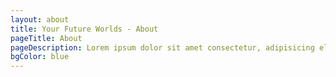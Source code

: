 ```yaml
---
layout: about
title: Your Future Worlds - About
pageTitle: About
pageDescription: Lorem ipsum dolor sit amet consectetur, adipisicing elit. Quae, tenetur quod odit molestias maxime dolor vero eligendi harum corrupti sapiente accusamus enim animi reiciendis omnis, ex aliquid et quaerat amet. Lorem ipsum dolor sit amet consectetur adipisicing elit. Eos saepe harum sint quod sit quisquam provident hic architecto corrupti pariatur odit quo, nihil, reiciendis minus, dolorem obcaecati molestias? Qui, tenetur?
bgColor: blue
---
```


